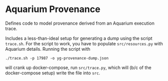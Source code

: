 # Aquarium Provenance

Defines code to model provenance derived from an Aquarium execution trace.

Includes a less-than-ideal setup for generating a dump using the script
`trace.sh`.
For the script to work, you have to populate `src/resources.py` with Aquarium details.
Running the script with

```
./trace.sh -p 17987 -o yg-provenance-dump.json
```

will crank up docker-compose, run `src/trace.py`, which will (b/c of the docker-compose setup) write the file into `src`.

